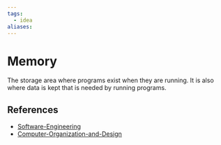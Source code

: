 ```yaml
---
tags:
  - idea
aliases:
---
```


# Memory

The storage area where programs exist when they are running. It is also where data is kept that is needed by running programs.

## References

- [Software-Engineering](Software-Engineering.md)
- [Computer-Organization-and-Design](Computer-Organization-and-Design.md)
